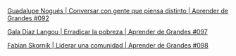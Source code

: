 
[Guadalupe Nogués | Conversar con gente que piensa distinto | Aprender de Grandes #092](https://www.youtube.com/watch?v=Lo4zaUNNRwk)

[Gala Díaz Langou | Erradicar la pobreza | Aprender de Grandes #097](https://www.youtube.com/watch?v=139aTKYTKNY)

[Fabian Skornik | Liderar una comunidad | Aprender de Grandes #098](https://www.youtube.com/watch?v=2Yjv_FLFleg)
